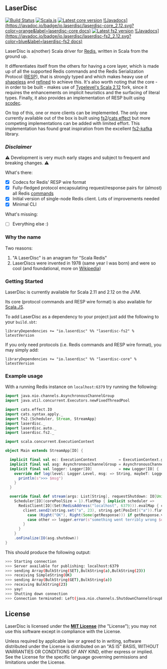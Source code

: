 ## LaserDisc

[![Build Status](https://travis-ci.org/laserdisc-io/laserdisc.svg?branch=master)](https://travis-ci.org/laserdisc-io/laserdisc)
[![Scala.js](http://scala-js.org/assets/badges/scalajs-0.6.17.svg)](http://scala-js.org)
[![Latest core version](https://index.scala-lang.org/laserdisc-io/laserdisc/laserdisc-core/latest.svg?color=orange&v=1)](https://index.scala-lang.org/laserdisc-io/laserdisc/laserdisc-core)
[![Javadocs](https://javadoc.io/badge/io.laserdisc/laserdisc-core_2.12.svg?color=orange&label=laserdisc-core docs)](https://javadoc.io/doc/io.laserdisc/laserdisc-core_2.12)
[![Latest fs2 version](https://index.scala-lang.org/laserdisc-io/laserdisc/laserdisc-fs2/latest.svg?color=blue&v=1)](https://index.scala-lang.org/laserdisc-io/laserdisc/laserdisc-fs2)
[![Javadocs](https://javadoc.io/badge/io.laserdisc/laserdisc-fs2_2.12.svg?color=blue&label=laserdisc-fs2 docs)](https://javadoc.io/doc/io.laserdisc/laserdisc-fs2_2.12)

LaserDisc is a(nother) Scala driver for [Redis](https://redis.io/), written in Scala from the ground up.

It differentiates itself from the others for having a core layer, which is made up of all the supported Redis commands
and the Redis Serialization Protocol ([RESP](https://redis.io/topics/protocol)), that is strongly typed and which makes
heavy use of [shapeless](https://github.com/milessabin/shapeless) and [refined](https://github.com/fthomas/refined) to
achieve this. It's also worth noting that the core - in order to be built - makes use of
[Typelevel's Scala 2.12](https://typelevel.org/scala) fork, since it requires the enhancements on implicit heuristics
and the surfacing of literal types. Finally, it also provides an implementation of RESP built using
[scodec](http://scodec.org/).

On top of this, one or more clients can be implemented. The only one currently available out of the box is built using
[fs2](https://functional-streams-for-scala.github.io/fs2/)/[cats effect](https://typelevel.org/cats-effect/) but
more competing implementations can be added with limited effort. This implementation has found great inspiration from
the excellent [fs2-kafka](https://github.com/Spinoco/fs2-kafka/) library.

### *Disclaimer*

:warning: Development is very much early stages and subject to frequent and breaking changes. :warning:

What's there:
- [x] Codecs for Redis' RESP wire format
- [x] Fully-fledged protocol encapsulating request/response pairs for (almost) all Redis [commands](https://redis.io/commands)
- [x] Initial version of single-node Redis client. Lots of improvements needed
- [x] Minimal CLI

What's missing:
- [ ] Everything else :)

### Why the name

Two reasons:
1. "A LaserDisc" is an anagram for "Scala Redis"
2. LaserDiscs were invented in 1978 (same year I was born) and were so cool (and foundational, more on [Wikipedia](https://en.wikipedia.org/wiki/LaserDisc))

### Getting Started

LaserDisc is currently available for Scala 2.11 and 2.12 on the JVM.

Its core (protocol commands and RESP wire format) is also available for [Scala.JS](http://www.scala-js.org/).

To add LaserDisc as a dependency to your project just add the following to your `build.sbt`:
```
libraryDependencies += "io.laserdisc" %% "laserdisc-fs2" % latestVersion
```

If you only need protocols (i.e. Redis commands and RESP wire format), you may simply add:
```
libraryDependencies += "io.laserdisc" %% "laserdisc-core" % latestVersion
```

### Example usage
With a running Redis instance on `localhost:6379` try running the following:
```scala
import java.nio.channels.AsynchronousChannelGroup
import java.util.concurrent.Executors.newFixedThreadPool

import cats.effect.IO
import cats.syntax.apply._
import fs2.{Scheduler, Stream, StreamApp}
import laserdisc._
import laserdisc.auto._
import laserdisc.fs2._

import scala.concurrent.ExecutionContext

object Main extends StreamApp[IO] {

  implicit final val ec: ExecutionContext          = ExecutionContext.global
  implicit final val asg: AsynchronousChannelGroup = AsynchronousChannelGroup.withThreadPool(newFixedThreadPool(2))
  implicit final val logger: Logger[IO]            = new Logger[IO] {
    override def log(level: Logger.Level, msg: => String, maybeT: Logger.MaybeT): IO[Unit] = IO {
      println(s">>> $msg")
    }
  }

  override final def stream(args: List[String], requestShutdown: IO[Unit]): Stream[IO, StreamApp.ExitCode] =
    Scheduler[IO](corePoolSize = 1).flatMap { implicit scheduler =>
      RedisClient[IO](Set(RedisAddress("localhost", 6379))).evalMap { client =>
        client.send2(string.set("a", 23), string.get[PosInt]("a")).flatMap {
          case (Right("OK"), Right(Some(getResponse))) if getResponse.value == 23 => logger.info("yay!") *> IO.pure(StreamApp.ExitCode.Success)
          case other => logger.error(s"something went terribly wrong $other") *> IO.raiseError(new RuntimeException("boom"))
        }
      }
    }
    .onFinalize(IO(asg.shutdown))
}
```

This should produce the following output:
```bash
>>> Starting connection
>>> Server available for publishing: localhost:6379
>>> sending Array(BulkString(SET),BulkString(a),BulkString(23))
>>> receiving SimpleString(OK)
>>> sending Array(BulkString(GET),BulkString(a))
>>> receiving BulkString(23)
>>> yay!
>>> Shutting down connection
>>> Connection terminated: Left(java.nio.channels.ShutdownChannelGroupException)
```

## License

LaserDisc is licensed under the **[MIT License](LICENSE)** (the "License"); you may not use this software except in
compliance with the License.

Unless required by applicable law or agreed to in writing, software distributed under the License is distributed on an
"AS IS" BASIS, WITHOUT WARRANTIES OR CONDITIONS OF ANY KIND, either express or implied.
See the License for the specific language governing permissions and limitations under the License.
